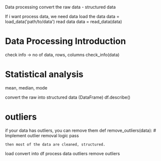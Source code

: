 Data processing 
convert the raw data -  structured data

If i want process data, we need data
load the data
data = load_data('path/to/data')
read data
data = read_data(data)

# Data Processing Introduction
check info
-> no of data, rows, columns
check_info(data)

# Statistical analysis
mean, median, mode

convert the raw into structured data (DataFrame)
df.describe()


# outliers 

if your data has outliers, you can remove them
def remove_outliers(data):
    # Implement outlier removal logic
    pass

    then most of the data are cleaned, structured.



load 
convert into df
process data
outliers
remove outliers
